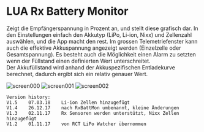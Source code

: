 # LUA Rx Battery Monitor

Zeigt die Empfängerspannung in Prozent an, und stellt diese grafisch dar. 
In den Einstellungen einfach den Akkutyp (LiPo, Li-ion, Nixx) und Zellenzahl auswählen, und die App macht den rest. Im grossen Telemetriefenster kann auch die effektive Akkuspannung angezeigt werden (Einzelzelle oder Gesamtspannung). Es besteht auch die Möglichkeit einen Alarm zu setzten wenn der Füllstand einen definierten Wert unterschreitet.  
Der Akkufüllstand wird anhand der Akkuspezifischen Entladekurve berechnet, dadurch ergibt sich ein relativ genauer Wert.    


![screen000](https://raw.githubusercontent.com/nightflyer88/Lua_RxBattMon/master/img/Screen000.bmp)
![screen001](https://raw.githubusercontent.com/nightflyer88/Lua_RxBattMon/master/img/Screen001.bmp)
![screen002](https://raw.githubusercontent.com/nightflyer88/Lua_RxBattMon/master/img/Screen002.bmp)

```
Version history:
V1.5    07.03.18    Li-ion Zellen hinzugefügt
V1.4    26.12.17    nach RxBattMon umbenannt, kleine Änderungen
V1.3    02.11.17    Rx Sensoren werden unterstützt, Nixx Zellen hinzugefügt
V1.2    01.11.17    von RCT LiPo Watcher übernommen
```
